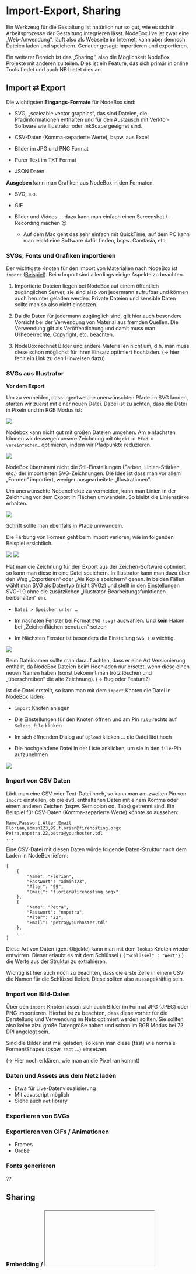 # Import-Export, Sharing

Ein Werkzeug für die Gestaltung ist natürlich nur so gut, wie es sich in Arbeitsprozesse der Gestaltung integrieren lässt. NodeBox.live ist zwar eine „Web-Anwendung“, läuft also als Webseite im Internet, kann aber dennoch Dateien laden und speichern. Genauer gesagt: importieren und exportieren.

Ein weiterer Bereich ist das „Sharing“, also die Möglichkeit NodeBox Projekte mit anderen zu teilen. Dies ist ein Feature, das sich primär in online Tools findet und auch NB bietet dies an.

## Import ⇄ Export

Die wichtigsten **Eingangs-Formate** für NodeBox sind:

- SVG, „scaleable vector graphics“, das sind Dateien, die Pfadinformationen enthalten und für den Austausch mit Verktor-Software wie Illustrator oder InkScape geeignet sind.

- CSV-Daten (Komma-separierte Werte), bspw. aus Excel

- Bilder im JPG und PNG Format

- Purer Text im TXT Format

- JSON Daten



**Ausgeben** kann man Grafiken aus NodeBox in den Formaten:

- SVG, s.o.

- GIF

- Bilder und Videos ... dazu kann man einfach einen Screenshot / -Recording machen 😉
  
  - Auf dem Mac geht das sehr einfach mit QuickTime, auf dem PC kann man leicht eine Software dafür finden, bspw. Camtasia, etc.



### SVGs, Fonts und Grafiken importieren

Der wichtigste Knoten für den Import von Materialien nach NodeBox ist `import` ([Beispiel](https://nodebox.live/reference/importRef)). Beim Import sind allerdings einige Aspekte zu beachten.

1) Importierte Dateien liegen bei NodeBox auf einem öffentlich zugänglichen Server, sie sind also von jedermann aufrufbar und können auch herunter geladen werden. Private Dateien und sensible Daten sollte man so also nicht einsetzen.

2) Da die Daten für jedermann zugänglich sind, gilt hier auch besondere Vorsicht bei der Verwendung von Material aus fremden Quellen. Die Verwendung gilt als Veröffentlichung und damit muss man Urheberrechte, Copyright, etc. beachten.

3) NodeBox rechnet Bilder und andere Materialien nicht um, d.h. man muss diese schon möglichst für ihren Einsatz optimiert hochladen.
   (→ hier fehlt ein Link zu den Hinweisen dazu)



### SVGs aus Illustrator

**Vor dem Export**

Um zu vermeiden, dass irgentwelche unerwünschten Pfade im SVG landen, starten wir zuerst mit einer neuen Datei. Dabei ist zu achten, dass die Datei in Pixeln und im RGB Modus ist:



  ![](assets/import_neue_datei.png)



Nodebox kann nicht gut mit großen Dateien umgehen. Am einfachsten können wir deswegen unsere Zeichnung mit `Objekt > Pfad > vereinfachen…` optimieren, indem wir Pfadpunkte reduzieren.

  ![](assets/import_vereinfachen.png)

NodeBox übernimmt nicht die Stil-Einstellungen (Farben, Linien-Stärken, etc.) der importierten SVG-Zeichnungen. Die Idee ist dass man vor allem „Formen“ importiert, weniger ausgearbeitete „Illustrationen“.


Um unerwünschte Nebeneffekte zu vermeiden, kann man Linien in der Zeichnung vor dem Export in Flächen umwandeln. So bleibt die Linienstärke erhalten.

![](assets/pinsel_werkzeug_1.png)  



Schrift sollte man ebenfalls in Pfade umwandeln.



Die Färbung von Formen geht beim Import verloren, wie im folgenden Beispiel ersichtlich.

![](assets/rechteck_werkzeug_2.png)
![](assets/rechteck_werkzeug_3.png)



Hat man die Zeichnung für den Export aus der Zeichen-Software optimiert, so kann man diese in eine Datei speichern. In Illustrator kann man dazu über den Weg „Exportieren“ oder „Als Kopie speichern“ gehen. In beiden Fällen wählt man SVG als Datentyp (nicht SVGz) und stellt in den Einstellungen SVG-1.0 ohne die zusätzlichen „Illustrator-Bearbeitungsfunktionen beibehalten“ ein.



- `Datei > Speicher unter …` 

- Im nächsten Fenster bei Format `SVG (svg)` auswählen. Und **kein** Haken bei „Zeichenflächen benutzen“ setzen

- Im Nächsten Fenster ist besonders die Einstellung `SVG 1.0` wichtig.
  
  

![](assets/import_export_einstellungen.png)



Beim Dateinamen sollte man darauf achten, dass er eine Art Versionierung enthällt, da NodeBox Dateien beim Hochladen nur ersetzt, wenn diese einen neuen Namen haben (sonst bekommt man trotz löschen und „überschreiben“ die alte Zeichnung). (→ Bug oder Feature?)



Ist die Datei erstellt, so kann man mit dem `import` Knoten die Datei in NodeBox laden:

- `import` Knoten anlegen

- Die Einstellungen für den Knoten öffnen und am Pin `file` rechts auf `Select file` klicken

- Im sich öffnenden Dialog auf `Upload` klicken ... die Datei lädt hoch

- Die hochgeladene Datei in der Liste anklicken, um sie in den `file`-Pin aufzunehmen 
  
  

![](assets/import_node.gif)



### Import von CSV Daten

Lädt man eine CSV oder Text-Datei hoch, so kann man am zweiten Pin von `import` einstellen, ob die evtl. enthaltenen Daten mit einem Komma oder einem anderen Zeichen (bspw. Semicolon od. Tabs) getrennt sind. Ein Beispiel für CSV-Daten (Komma-separierte Werte) könnte so aussehen:

```
Name,Passwort,Alter,Email
Florian,admin123,99,florian@firehosting.orgx
Petra,nnpetra,22,petra@yourhoster.tdl
...
```

Eine CSV-Datei mit diesen Daten würde folgende Daten-Struktur nach dem Laden in NodeBox liefern:

```
[
    {
        "Name": "Florian",
        "Passwort": "admin123",
        "Alter": "99",
        "Email": "florian@firehosting.orgx"
    },
    {
        "Name": "Petra",
        "Passwort": "nnpetra",
        "Alter": "22",
        "Email": "petra@yourhoster.tdl"
    },
    ...
]
```

Diese Art von Daten (gen. Objekte) kann man mit dem `lookup` Knoten wieder entwirren. Dieser erlaubt es mit dem Schlüssel ( `{"Schlüssel" : "Wert"}` ) die Werte aus der Struktur zu extrahieren.

Wichtig ist hier auch noch zu beachten, dass die erste Zeile in einem CSV die Namen für die Schlüssel liefert. Diese sollten also aussagekräftig sein.

### Import von Bild-Daten

Über den `import` Knoten lassen sich auch Bilder im Format JPG (JPEG) oder PNG importieren. Hierbei ist zu beachten, dass diese vorher für die Darstellung und Verwendung im Netz optimiert werden sollten. Sie sollten also keine alzu große Datengröße haben und schon im RGB Modus bei 72 DPI angelegt sein.

Sind die Bilder erst mal geladen, so kann man diese (fast) wie normale Formen/Shapes (bspw. `rect` …) einsetzen.

(→ Hier noch erklären, wie man an die Pixel ran kommt)

### Daten und Assets aus dem Netz laden

- Etwa für Live-Datenvisualisierung
- Mit Javascript möglich
- Siehe auch `net` library

### Exportieren von SVGs

### Exportieren von GIFs / Animationen

- Frames
- Größe

### Fonts generieren

??

## Sharing

### Embedding / <iframe>

### Mittels JavaScript



---

Weiter zur [05 - Punkt und Linie](05-punkt-und-linie.md) oder zur [Übersicht](readme.md)
